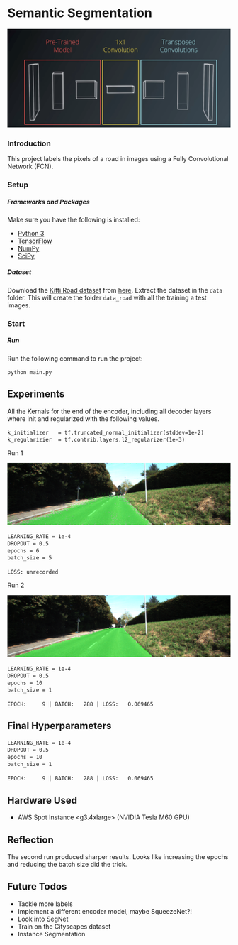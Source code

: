 # Semantic Segmentation
![alt text](fcn8.png)

### Introduction
This project labels the pixels of a road in images using a Fully Convolutional Network (FCN).

### Setup
##### Frameworks and Packages
Make sure you have the following is installed:
 - [Python 3](https://www.python.org/)
 - [TensorFlow](https://www.tensorflow.org/)
 - [NumPy](http://www.numpy.org/)
 - [SciPy](https://www.scipy.org/)
##### Dataset
Download the [Kitti Road dataset](http://www.cvlibs.net/datasets/kitti/eval_road.php) from [here](http://www.cvlibs.net/download.php?file=data_road.zip).
Extract the dataset in the `data` folder.  This will create the folder `data_road` with all the training a test images.

### Start
##### Run
Run the following command to run the project:
```
python main.py
```

## Experiments
All the Kernals for the end of the encoder, including all decoder layers where init and regularized with the following values.

```
k_initializer   = tf.truncated_normal_initializer(stddev=1e-2)
k_regularizier  = tf.contrib.layers.l2_regularizer(1e-3)
```
Run 1

![alt text](runs/run1.png)
```
LEARNING_RATE = 1e-4
DROPOUT = 0.5
epochs = 6
batch_size = 5

LOSS: unrecorded 
```

Run 2

![alt text](runs/run2.png)

```
LEARNING_RATE = 1e-4
DROPOUT = 0.5
epochs = 10
batch_size = 1

EPOCH:     9 | BATCH:   288 | LOSS:   0.069465
```

## Final Hyperparameters
```
LEARNING_RATE = 1e-4
DROPOUT = 0.5
epochs = 10
batch_size = 1

EPOCH:     9 | BATCH:   288 | LOSS:   0.069465
```

## Hardware Used

* AWS Spot Instance <g3.4xlarge> (NVIDIA Tesla M60 GPU)


## Reflection
The second run produced sharper results. Looks like increasing the epochs and reducing the batch size did the trick.

## Future Todos

* Tackle more labels
* Implement a different encoder model, maybe SqueezeNet?!
* Look into SegNet
* Train on the Cityscapes dataset
* Instance Segmentation